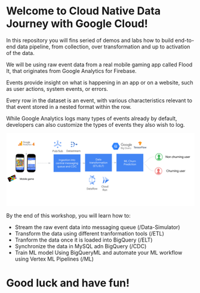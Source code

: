 # Welcome to Cloud Native Data Journey with Google Cloud!

In this repository you will fins seried of demos and labs how to build end-to-end data pipeline, from collection, over transformation and up to activation of the data.

We will be using raw event data from a real mobile gaming app called Flood It, that originates from Google Analytics for Firebase.

Events provide insight on what is happening in an app or on a website, such as user actions, system events, or errors. 

Every row in the dataset is an event, with various characteristics relevant to that event stored in a nested format within the row. 

While Google Analytics logs many types of events already by default, developers can also customize the types of events they also wish to log.

![DJ](dj-architecture.png)


By the end of this workshop, you will learn how to:

- Stream the raw event data into messaging queue (/Data-Simulator)
- Transform the data using different tranformation tools (/ETL)
- Tranform the data once it is loaded into BigQuery (/ELT)
- Synchronize the data in MySQL adn BigQuery (/CDC)
- Train ML model Using BigQueryML and automate your ML workflow using Vertex ML Pipelines (/ML)  

# Good luck and have fun! 


